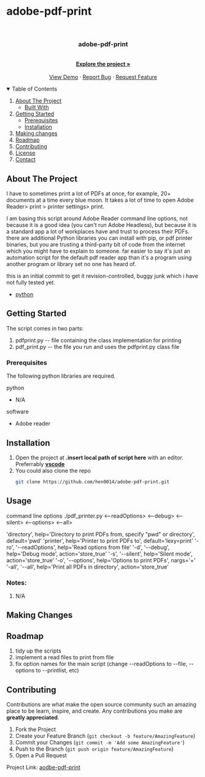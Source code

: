 # adobe-pdf-print
<!-- PROJECT LOGO -->
<br />
<p align="center">

  <h3 align="center">adobe-pdf-print</h3>

  <p align="center">
    <br />
    <a href="https://github.com/hen0014/adobe-pdf-print"><strong>Explore the project »</strong></a>
    <br />
    <br />
    <a href="https://github.com/hen0014/adobe-pdf-print">View Demo</a>
    ·
    <a href="https://github.com/hen0014/adobe-pdf-print/issues">Report Bug</a>
    ·
    <a href="https://github.com/hen0014/adobe-pdf-print/issues">Request Feature</a>
  </p>
</p>


<!-- TABLE OF CONTENTS -->
<details open="open">
  <summary>Table of Contents</summary>
  <ol>
    <li>
      <a href="#about-the-project">About The Project</a>
      <ul>
        <li><a href="#built-with">Built With</a></li>
      </ul>
    </li>
    <li>
      <a href="#getting-started">Getting Started</a>
      <ul>
        <li><a href="#prerequisites">Prerequisites</a></li>
        <li><a href="#installation">Installation</a></li>
      </ul>
    </li>
    <li><a href="#making-changes">Making changes</a></li>
    <li><a href="#roadmap">Roadmap</a></li>
    <li><a href="#contributing">Contributing</a></li>
    <li><a href="#license">License</a></li>
    <li><a href="#contact">Contact</a></li>
  </ol>
</details>



<!-- ABOUT THE PROJECT -->
## About The Project

I have to sometimes print a lot of PDFs at once, for example, 20+ documents at a time every blue moon. It takes a lot of time to open Adobe Reader> print > printer settings> print.

I am basing this script around Adobe Reader command line options, not because it is a good idea (you can't run Adobe Headless), but because it is a standard app a lot of workplaces have and trust to process their PDFs. there are additional Python libraries you can install with pip, or pdf printer binaries, but you are trusting a third-party bit of code from the internet which you might have to explain to someone. far easier to say it's just an automation script for the default pdf reader app than it's a program using another program or library set no one has heard of.

this is an initial commit to get it revision-controlled, buggy junk which i have not fully tested yet.


* [python](https://www.python3.org)

<!-- GETTING STARTED -->
## Getting Started

The script comes in two parts:
1. pdfprint.py -- file containing the class implementation for printing
2. pdf_print.py -- the file you run and uses the pdfprint.py class file

### Prerequisites

The following python libraries are required.

python
* N/A

software
* Adobe reader

## Installation

1. Open the project at **.insert local path of script here** with an editor. Preferrably [**vscode**](https://code.visualstudio.com/)
2. You could also clone the repo
   ```sh
   git clone https://github.com/hen0014/adobe-pdf-print.git

<!-- MAKING CHANGES -->
## Usage
command line options
./pdf_printer.py <directory> <printer> <--readOptions> <--debug> <--silent> <--options> <--all>
 
'directory', help='Directory to print PDFs from, specify "pwd" or directory', default='pwd'
'printer', help='Printer to print PDFs to', default='lexy=print'
'-ro', '--readOptions', help='Read options from file'
'-d', '--debug', help='Debug mode', action='store_true'
'-s', '--silent', help='Silent mode', action='store_true'
'-o', '--options', help='Options to print PDFs', nargs='+'
'-all', '--all', help='Print all PDFs in directory', action='store_true'

### Notes:
1. N/A

<!-- MAKING CHANGES -->
## Making Changes

<!-- ROADMAP -->
## Roadmap

1. tidy up the scripts
2. implement a read files to print from file
3. fix option names for the main script (change --readOptions to --file, --options to --printlist, etc)

<!-- CONTRIBUTING -->
## Contributing

Contributions are what make the open source community such an amazing place to be learn, inspire, and create. Any contributions you make are **greatly appreciated**.

1. Fork the Project
2. Create your Feature Branch (`git checkout -b feature/AmazingFeature`)
3. Commit your Changes (`git commit -m 'Add some AmazingFeature'`)
4. Push to the Branch (`git push origin feature/AmazingFeature`)
5. Open a Pull Request

<!-- CONTACT -->

Project Link: [aodbe-pdf-print](https://github.com/hen0014/adobe-pdf-print.git)
